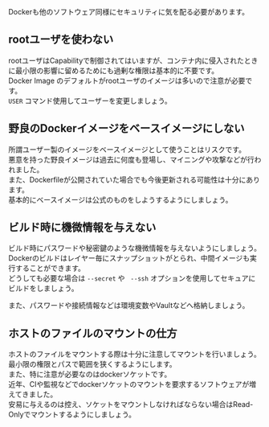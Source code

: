 Dockerも他のソフトウェア同様にセキュリティに気を配る必要があります。

## rootユーザを使わない
rootユーザはCapabilityで制御されてはいますが、コンテナ内に侵入されたときに最小限の影響に留めるためにも過剰な権限は基本的に不要です。  
Docker Image のデフォルトがrootユーザのイメージは多いので注意が必要です。  
`USER` コマンド使用してユーザーを変更しましょう。

## 野良のDockerイメージをベースイメージにしない
所謂ユーザー製のイメージをベースイメージとして使うことはリスクです。  
悪意を持った野良イメージは過去に何度も登場し、マイニングや攻撃などが行われました。  
また、Dockerfileが公開されていた場合でも今後更新される可能性は十分にあります。  
基本的にベースイメージは公式のものをしようするようにしましょう。

## ビルド時に機微情報を与えない
ビルド時にパスワードや秘密鍵のような機微情報を与えないようにしましょう。  
Dockerのビルドはレイヤー毎にスナップショットがとられ、中間イメージも実行することができます。  
どうしても必要な場合は `--secret` や ` --ssh` オプションを使用してセキュアにビルドをしましょう。  

また、パスワードや接続情報などは環境変数やVaultなどへ格納しましょう。

## ホストのファイルのマウントの仕方
ホストのファイルをマウントする際は十分に注意してマウントを行いましょう。  
最小限の権限とパスで範囲を狭くするようにします。  
また、特に注意が必要なのはdockerソケットです。  
近年、CIや監視などでdockerソケットのマウントを要求するソフトウェアが増えてきました。  
安易に与えるのは控え、ソケットをマウントしなければならない場合はRead-Onlyでマウントするようにしましょう。
